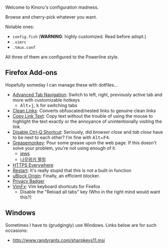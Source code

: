 Welcome to Kinoru's configuration madness.

Browse and cherry-pick whatever you want.

Notable ones:

- `config.fish` (**WARNING**: highly customized. Read before adopt.)
- `.vimrc`
- `.tmux.conf`

All three of them are configured to the Powerline style.

## Firefox Add-ons

Hopefully someday I can manage these with dotfiles…

- [Advanced Tab Navigation](https://addons.mozilla.org/en-US/firefox/addon/advanced-tab-navigation/): Switch to left, right, previously active tab and more with customizable hotkeys
    - <kbd>Alt</kbd>+<kbd>j</kbd>, <kbd>k</kbd> for switching tabs
- [Clean Links](https://addons.mozilla.org/en-US/firefox/addon/clean-links/): Converts obfuscated/nested links to genuine clean links
- [Copy Link Text](https://addons.mozilla.org/en-US/firefox/addon/copy-link-text-4750/): Copy text without the trouble of using the mouse to highlight the text exactly or the annoyance of unintentionally visiting the link.
- [Disable Ctrl-Q Shortcut](https://addons.mozilla.org/en-US/firefox/addon/disable-ctrl-q-shortcut/): Seriously, did _browser close_ and _tab close_ have to be next to each other? I'm fine with <kbd>Alt</kbd>+<kbd>F4</kbd>.
- [Greasemonkey](http://www.greasespot.net/): Pour some grease upon the web page. If this doesn't solve your problem, you're not using enough of it.
    - [jews](https://github.com/disjukr/jews)
    - [나무위키 펼침](https://github.com/kinoru/namuwiki-unfold)
- [HTTPS Everywhere](https://www.eff.org/https-everywhere)
- [Restart](https://addons.mozilla.org/en-US/firefox/addon/re-start/): It's really stupid that this is not a built-in function
- [uBlock Origin](https://github.com/gorhill/uBlock): Finally, an efficient blocker.
- [Privacy Badger](https://www.eff.org/privacybadger)
- [VimFx](https://github.com/akhodakivskiy/VimFx): Vim keyboard shortcuts for Firefox
    - Disable the "Reload all tabs" key (Who in the right mind would want this?)

## Windows

Sometimes I have to (grudgingly) use Windows. Links below are for such occasions:

- <http://www.randyrants.com/sharpkeys11.msi>
